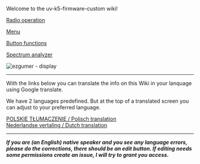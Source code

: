 Welcome to the uv-k5-firmware-custom wiki!

[Radio operation](https://github.com/egzumer/uv-k5-firmware-custom/wiki/Radio-operation)

[Menu](https://github.com/egzumer/uv-k5-firmware-custom/wiki/Menu)

[Button functions](https://github.com/egzumer/uv-k5-firmware-custom/wiki/Button-functions)

[Spectrum analyzer](https://github.com/egzumer/uv-k5-firmware-custom/wiki/Spectrum-analyzer)

![ezgumer - display](https://github.com/egzumer/uv-k5-firmware-custom/assets/148579604/be44d33f-4794-4b5f-9353-2022a5ef3111)

***
With the links below you can translate the info on this Wiki in your lanquage using Google translate.

We have 2 languages predefined. But at the top of a translated screen you can adjust to your preferred language. 

[POLSKIE TŁUMACZENIE / Polisch translation](https://github-com.translate.goog/egzumer/uv-k5-firmware-custom/wiki?_x_tr_sl=en&_x_tr_tl=pl&_x_tr_hl=pl&_x_tr_pto=wapp)<BR>
[Nederlandse vertaling / Dutch translation](https://github-com.translate.goog/egzumer/uv-k5-firmware-custom/wiki?_x_tr_sl=en&_x_tr_tl=nl&_x_tr_hl=nl&_x_tr_pto=wapp)<BR>

***
**_If you are (an English) native speaker and you see any language errors, please do the corrections, there should be an edit button. If editing needs some permissions create an issue, I will try to grant you access._**